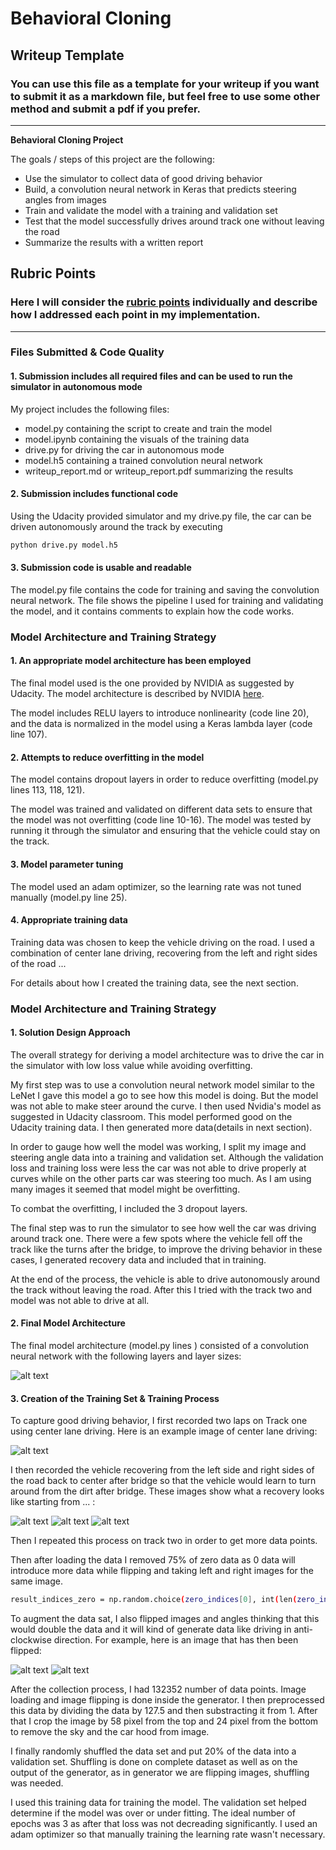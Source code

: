 # **Behavioral Cloning** 

## Writeup Template

### You can use this file as a template for your writeup if you want to submit it as a markdown file, but feel free to use some other method and submit a pdf if you prefer.

---

**Behavioral Cloning Project**

The goals / steps of this project are the following:
* Use the simulator to collect data of good driving behavior
* Build, a convolution neural network in Keras that predicts steering angles from images
* Train and validate the model with a training and validation set
* Test that the model successfully drives around track one without leaving the road
* Summarize the results with a written report


[//]: # (Image References)

[image1]: ./examples/placeholder.png "Model Visualization"
[image2]: ./examples/placeholder.png "Grayscaling"
[image3]: ./examples/placeholder_small.png "Recovery Image"
[image4]: ./examples/placeholder_small.png "Recovery Image"
[image5]: ./examples/placeholder_small.png "Recovery Image"
[image6]: ./examples/placeholder_small.png "Normal Image"
[image7]: ./examples/placeholder_small.png "Flipped Image"

## Rubric Points
### Here I will consider the [rubric points](https://review.udacity.com/#!/rubrics/432/view) individually and describe how I addressed each point in my implementation.  

---
### Files Submitted & Code Quality

#### 1. Submission includes all required files and can be used to run the simulator in autonomous mode

My project includes the following files:
* model.py containing the script to create and train the model
* model.ipynb containing the visuals of the training data 
* drive.py for driving the car in autonomous mode
* model.h5 containing a trained convolution neural network 
* writeup_report.md or writeup_report.pdf summarizing the results

#### 2. Submission includes functional code
Using the Udacity provided simulator and my drive.py file, the car can be driven autonomously around the track by executing 
```sh
python drive.py model.h5
```

#### 3. Submission code is usable and readable

The model.py file contains the code for training and saving the convolution neural network. The file shows the pipeline I used for training and validating the model, and it contains comments to explain how the code works.

### Model Architecture and Training Strategy

#### 1. An appropriate model architecture has been employed

The final model used is the one provided by NVIDIA as suggested by Udacity. The model architecture is described by NVIDIA [here](https://images.nvidia.com/content/tegra/automotive/images/2016/solutions/pdf/end-to-end-dl-using-px.pdf). 

The model includes RELU layers to introduce nonlinearity (code line 20), and the data is normalized in the model using a Keras lambda layer (code line 107). 

#### 2. Attempts to reduce overfitting in the model

The model contains dropout layers in order to reduce overfitting (model.py lines 113, 118, 121). 

The model was trained and validated on different data sets to ensure that the model was not overfitting (code line 10-16). The model was tested by running it through the simulator and ensuring that the vehicle could stay on the track.

#### 3. Model parameter tuning

The model used an adam optimizer, so the learning rate was not tuned manually (model.py line 25).

#### 4. Appropriate training data

Training data was chosen to keep the vehicle driving on the road. I used a combination of center lane driving, recovering from the left and right sides of the road ... 

For details about how I created the training data, see the next section. 

### Model Architecture and Training Strategy

#### 1. Solution Design Approach

The overall strategy for deriving a model architecture was to drive the car in the simulator with low loss value while avoiding overfitting.

My first step was to use a convolution neural network model similar to the LeNet I gave this model a go to see how this model is doing. But the model was not able to make steer around the curve. I then used Nvidia's model as suggested in Udacity classroom. This model performed good on the Udacity training data. I then generated more data(details in next section).

In order to gauge how well the model was working, I split my image and steering angle data into a training and validation set. Although the validation loss and training loss were less the car was not able to drive properly at curves while on the other parts car was steering too much. As I am using many images it seemed that model might be overfitting. 

To combat the overfitting, I included the 3 dropout layers.

The final step was to run the simulator to see how well the car was driving around track one. There were a few spots where the vehicle fell off the track like the turns after the bridge, to improve the driving behavior in these cases, I generated recovery data and included that in training.

At the end of the process, the vehicle is able to drive autonomously around the track without leaving the road.
After this I tried with the track two and model was not able to drive at all.

#### 2. Final Model Architecture

The final model architecture (model.py lines ) consisted of a convolution neural network with the following layers and layer sizes:

![alt text](images/model.jpg)



#### 3. Creation of the Training Set & Training Process

To capture good driving behavior, I first recorded two laps on Track one using center lane driving. Here is an example image of center lane driving:

![alt text](images/center_2018_02_23_14_17_46_967.jpg)

I then recorded the vehicle recovering from the left side and right sides of the road back to center after bridge so that the vehicle would learn to turn around from the dirt after bridge. These images show what a recovery looks like starting from ... :

![alt text](images/center_2018_02_23_14_18_42_095.jpg)
![alt text](images/center_2018_02_23_14_18_42_705.jpg)
![alt text](images/center_2018_02_23_14_18_44_232.jpg)

Then I repeated this process on track two in order to get more data points.

Then after loading the data I removed 75% of zero data as 0 data will introduce more data while flipping and taking left and right images for the same image.
``` sh
result_indices_zero = np.random.choice(zero_indices[0], int(len(zero_indices[0])/4))
```

To augment the data sat, I also flipped images and angles thinking that this would double the data and it will kind of generate data like driving in anti-clockwise direction. For example, here is an image that has then been flipped:

![alt text](images/center_2018_02_23_14_19_52_063.jpg)
![alt text](images/center_2018_02_23_14_19_52_063_flipped.jpg)

After the collection process, I had 132352 number of data points. Image loading and image flipping is done inside the generator. I then preprocessed this data by dividing the data by 127.5 and then substracting it from 1. After that I crop the image by 58 pixel from the top and 24 pixel from the bottom to remove the sky and the car hood from image.

I finally randomly shuffled the data set and put 20% of the data into a validation set. Shuffling is done on complete dataset as well as on the output of the generator, as in generator we are flipping images, shuffling was needed.

I used this training data for training the model. The validation set helped determine if the model was over or under fitting. The ideal number of epochs was 3 as after that loss was not decreading significantly. I used an adam optimizer so that manually training the learning rate wasn't necessary.
